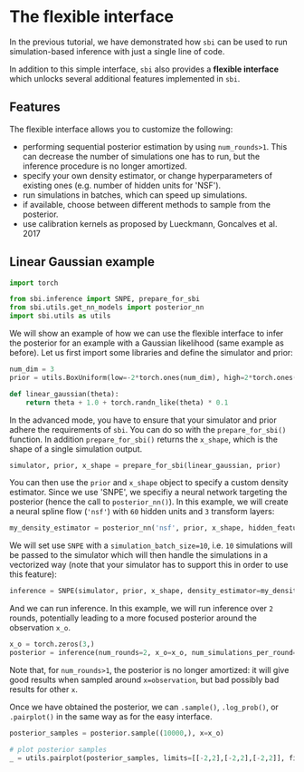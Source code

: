 # The flexible interface

In the previous tutorial, we have demonstrated how `sbi` can be used to run simulation-based inference with just a single line of code.

In addition to this simple interface, `sbi` also provides a **flexible interface** which unlocks several additional features implemented in `sbi`.

## Features

The flexible interface allows you to customize the following:

- performing sequential posterior estimation by using `num_rounds>1`. This can decrease the number of simulations one has to run, but the inference procedure is no longer amortized.  
- specify your own density estimator, or change hyperparameters of existing ones (e.g. number of hidden units for 'NSF').
- run simulations in batches, which can speed up simulations.
- if available, choose between different methods to sample from the posterior.
- use calibration kernels as proposed by Lueckmann, Goncalves et al. 2017

## Linear Gaussian example


```python
import torch

from sbi.inference import SNPE, prepare_for_sbi
from sbi.utils.get_nn_models import posterior_nn
import sbi.utils as utils
```

We will show an example of how we can use the flexible interface to infer the posterior for an example with a Gaussian likelihood (same example as before). Let us first import some libraries and define the simulator and prior:


```python
num_dim = 3
prior = utils.BoxUniform(low=-2*torch.ones(num_dim), high=2*torch.ones(num_dim))
```


```python
def linear_gaussian(theta):
    return theta + 1.0 + torch.randn_like(theta) * 0.1
```

In the advanced mode, you have to ensure that your simulator and prior adhere the requirements of `sbi`. You can do so with the `prepare_for_sbi()` function. In addition `prepare_for_sbi()` returns the `x_shape`, which is the shape of a single simulation output.


```python
simulator, prior, x_shape = prepare_for_sbi(linear_gaussian, prior)
```

You can then use the `prior` and `x_shape` object to specify a custom density estimator. Since we use 'SNPE', we specifiy a neural network targeting the posterior (hence the call to `posterior_nn()`). In this example, we will create a neural spline flow (`'nsf'`) with `60` hidden units and `3` transform layers:


```python
my_density_estimator = posterior_nn('nsf', prior, x_shape, hidden_features=60, flow_num_transforms=3)
```

We will set use `SNPE` with a `simulation_batch_size=10`, i.e. `10` simulations will be passed to the simulator which will then handle the simulations in a vectorized way (note that your simulator has to support this in order to use this feature):


```python
inference = SNPE(simulator, prior, x_shape, density_estimator=my_density_estimator, show_progress_bars=False)
```

And we can run inference. In this example, we will run inference over `2` rounds, potentially leading to a more focused posterior around the observation `x_o`.


```python
x_o = torch.zeros(3,)
posterior = inference(num_rounds=2, x_o=x_o, num_simulations_per_round=1000)
```

 Note that, for `num_rounds>1`, the posterior is no longer amortized: it will give good results when sampled around `x=observation`, but bad possibly bad results for other `x`.

Once we have obtained the posterior, we can `.sample()`, `.log_prob()`, or `.pairplot()` in the same way as for the easy interface.


```python
posterior_samples = posterior.sample((10000,), x=x_o)

# plot posterior samples
_ = utils.pairplot(posterior_samples, limits=[[-2,2],[-2,2],[-2,2]], fig_size=(5,5))
```
